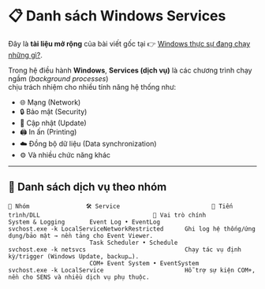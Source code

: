 # 📋 Danh sách Windows Services  

Đây là **tài liệu mở rộng** của bài viết gốc tại 👉 [Windows thực sự đang chạy những gì?](https://bachdinh.com/article/windows-thuc-su-dang-chay-nhung-gi).  

Trong hệ điều hành **Windows**, **Services (dịch vụ)** là các chương trình chạy ngầm (_background processes_)  
chịu trách nhiệm cho nhiều tính năng hệ thống như:  

- 🌐 Mạng (Network)  
- 🔒 Bảo mật (Security)  
- 🔄 Cập nhật (Update)  
- 🖨️ In ấn (Printing)  
- ☁️ Đồng bộ dữ liệu (Data synchronization)  
- ⚙️ Và nhiều chức năng khác  

---

## 📑 Danh sách dịch vụ theo nhóm

```text
🔹 Nhóm                🛠️ Service                          📂 Tiến trình/DLL                                📝 Vai trò chính
System & Logging       Event Log • EventLog                 svchost.exe -k LocalServiceNetworkRestricted      Ghi log hệ thống/ứng dụng/bảo mật → nền tảng cho Event Viewer.
                       Task Scheduler • Schedule            svchost.exe -k netsvcs                            Chạy tác vụ định kỳ/trigger (Windows Update, backup…).
                       COM+ Event System • EventSystem      svchost.exe -k LocalService                       Hỗ trợ sự kiện COM+, nền cho SENS và nhiều dịch vụ phụ thuộc.
